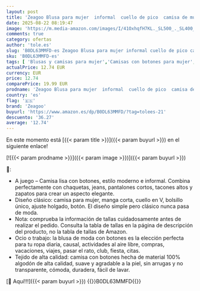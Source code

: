 ```yaml
---
layout: post
title: 'Zeagoo Blusa para mujer  informal  cuello de pico  camisa de muselina  camisa 100% algodón  camiseta de verano de manga corta  lisa  elegante  con bolsillo  Blanco  S'
date: 2025-08-22 08:19:47
image: 'https://m.media-amazon.com/images/I/41OxhqfH7KL._SL500_._SL400_.jpg'
comments: true
category: ofertas
author: 'tole.es'
slug: 'B0DL63MMFD-es Zeagoo Blusa para mujer informal cuello de pico camisa de...'
sku: 'B0DL63MMFD-es'
tags: [ 'Blusas y camisas para mujer','Camisas con botones para mujer','Camisetas, tops y blusas para mujer','Moda','Moda Mujer','Ropa de mujer','muselina','zeagoo','🇪🇸', ]
actualPrice: 12.74 EUR
currency: EUR
price: 12.74
comparePrice: 19.99 EUR
prodname: 'Zeagoo Blusa para mujer  informal  cuello de pico  camisa de muselina  camisa 100% algodón  camiseta de verano de manga corta  lisa  elegante  con bolsillo  Blanco  S'
country: 'es'
flag: '🇪🇸'
brand: 'Zeagoo'
buyurl: 'https://www.amazon.es/dp/B0DL63MMFD/?tag=tolees-21'
descuento: '36.27'
average: '12.74'
---
```


En este momento está [{{< param title >}}]({{< param buyurl >}}) en el siguiente enlace!

[![{{< param prodname >}}]({{< param image >}})]({{< param buyurl >}})

🔎:

- A juego – Camisa lisa con botones, estilo moderno e informal. Combina perfectamente con chaquetas, jeans, pantalones cortos, tacones altos y zapatos para crear un aspecto elegante.
- Diseño clásico: camisa para mujer, manga corta, cuello en V, bolsillo único, ajuste holgado, botón. El diseño simple pero clásico nunca pasa de moda.
- Nota: comprueba la información de tallas cuidadosamente antes de realizar el pedido. Consulta la tabla de tallas en la página de descripción del producto, no la tabla de tallas de Amazon.
- Ocio o trabajo: la blusa de moda con botones es la elección perfecta para tu ropa diaria, causal, actividades al aire libre, compras, vacaciones, viajes, pasar el rato, club, fiesta, citas.
- Tejido de alta calidad: camisa con botones hecha de material 100% algodón de alta calidad, suave y agradable a la piel, sin arrugas y no transparente, cómoda, duradera, fácil de lavar.

[🛒 Aquí!!!]({{< param buyurl >}})
{{<world>}}B0DL63MMFD{{</world>}}

